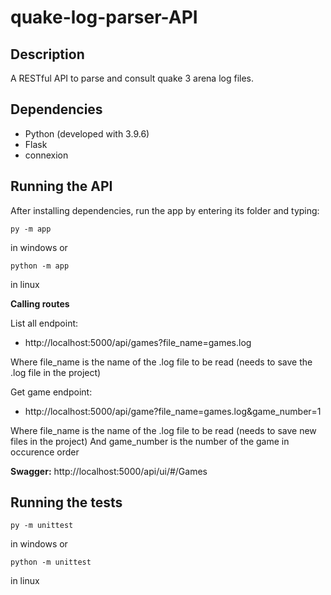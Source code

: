 # quake-log-parser-API

## Description
A RESTful API to parse and consult quake 3 arena log files.

## Dependencies
- Python (developed with 3.9.6)
- Flask
- connexion

## Running the API
After installing dependencies, run the app by entering its folder and typing:
```
py -m app
```
in windows or
```
python -m app
```
in linux

**Calling routes**

List all endpoint:
- http://localhost:5000/api/games?file_name=games.log
  
Where file_name is the name of the .log file to be read (needs to save the .log file in the project)


Get game endpoint:
- http://localhost:5000/api/game?file_name=games.log&game_number=1
  
Where file_name is the name of the .log file to be read (needs to save new files in the project)
And game_number is the number of the game in occurence order

**Swagger:** http://localhost:5000/api/ui/#/Games

## Running the tests
```
py -m unittest
```
in windows or
```
python -m unittest
```
in linux
